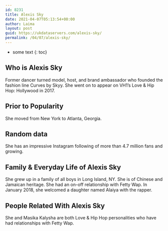```yaml
---
id: 8231
title: Alexis Sky
date: 2021-04-07T05:13:54+00:00
author: Laima
layout: post
guid: https://ukdataservers.com/alexis-sky/
permalink: /04/07/alexis-sky/
---
```


* some text
{: toc}


## Who is Alexis Sky
                  
                  
                  
Former dancer turned model, host, and brand ambassador who founded the fashion line Curves by Skyy. She went on to appear on VH1&#8217;s Love & Hip Hop: Hollywood in 2017. 
                  
              
            
              
            
                
                
                
## Prior to Popularity
                  
                  
                  
She moved from New York to Atlanta, Georgia. 
                  
              
            
              
            
                
                
                
## Random data
                  
                  
                  
She has an impressive Instagram following of more than 4.7 million fans and growing. 
                  
              
            
              
            
                
                
                
## Family & Everyday Life of Alexis Sky
                  
                  
                  
She grew up in a family of all boys in Long Island, NY. She is of Chinese and Jamaican heritage. She had an on-off relationship with Fetty Wap. In January 2018, she welcomed a daughter named Alaiya with the rapper.
                  
              
            
              
            
                
                
                
## People Related With Alexis Sky
                  
                  
                  
She and Masika Kalysha are both Love & Hip Hop personalities who have had relationships with Fetty Wap. 
                  
              
            
              
            
                
              
            
              
              
            
            
              
            
          
          
          
